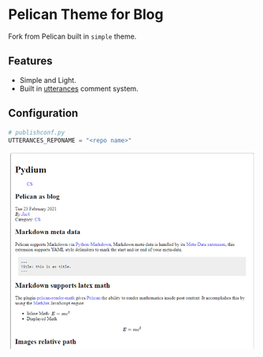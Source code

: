 # Pelican Theme for Blog
Fork from Pelican built in `simple` theme.

## Features
- Simple and Light.
- Built in [utterances](https://utteranc.es) comment system.

## Configuration
```python
# publishconf.py
UTTERANCES_REPONAME = "<repo name>"
```

![](./capture.png)